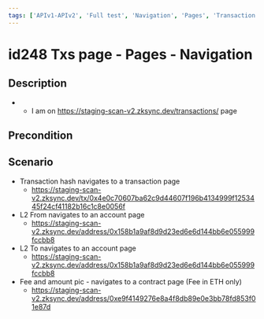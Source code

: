 ```yaml
---
tags: ['APIv1-APIv2', 'Full test', 'Navigation', 'Pages', 'Transaction', 'Automated', 'Active']
---
```


# id248 Txs page - Pages - Navigation

## Description
  - - I am on https://staging-scan-v2.zksync.dev/transactions/ page

## Precondition


## Scenario
- Transaction hash navigates to a transaction page
    - https://staging-scan-v2.zksync.dev/tx/0x4e0c70607ba62c9d44607f196b4134999f1253445f24cf41182b16c1c8e0056f
- L2 From navigates to an account page
    - https://staging-scan-v2.zksync.dev/address/0x158b1a9af8d9d23ed6e6d144bb6e055999fccbb8
- L2 To navigates to an account page
    - https://staging-scan-v2.zksync.dev/address/0x158b1a9af8d9d23ed6e6d144bb6e055999fccbb8
- Fee and amount pic - navigates to a contract page (Fee in ETH only)
    - https://staging-scan-v2.zksync.dev/address/0xe9f4149276e8a4f8db89e0e3bb78fd853f01e87d
